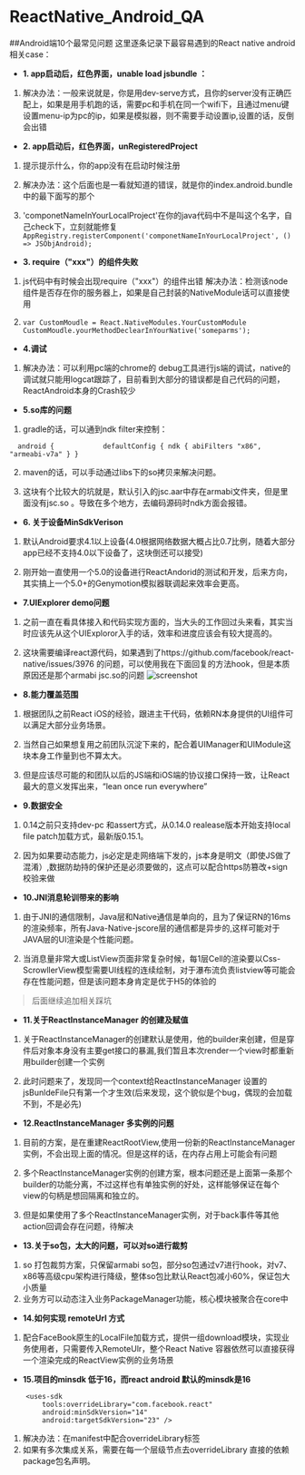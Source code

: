 # ReactNative_Android_QA

##Android端10个最常见问题
这里逐条记录下最容易遇到的React native android 相关case：

* **1. app启动后，红色界面，unable load jsbundle ：**

1. 解决办法：一般来说就是，你是用dev-serve方式，且你的server没有正确匹配上，如果是用手机跑的话，需要pc和手机在同一个wifi下，且通过menu键设置menu-ip为pc的ip，如果是模拟器，则不需要手动设置ip,设置的话，反倒会出错

* **2. app启动后，红色界面，unRegisteredProject**

1. 提示提示什么，你的app没有在启动时候注册

2. 解决办法：这个后面也是一看就知道的错误，就是你的index.android.bundle中的最下面写的那个 

3. 'componetNameInYourLocalProject'在你的java代码中不是叫这个名字，自己check下，立刻就能修复
`AppRegistry.registerComponent('componetNameInYourLocalProject', () => JSObjAndroid);`

* **3. require（"xxx"）的组件失败**

1. js代码中有时候会出现require（"xxx"）的组件出错
解决办法：检测该node组件是否存在你的服务器上，如果是自己封装的NativeModule话可以直接使用

2. `var CustomMoudle = React.NativeModules.YourCustomModule
CustomMoudle.yourMethodDeclearInYourNative('someparms');`

* **4.调试**

1. 解决办法：可以利用pc端的chrome的 debug工具进行js端的调试，native的调试就只能用logcat跟踪了，目前看到大部分的错误都是自己代码的问题，ReactAndroid本身的Crash较少

* **5.so库的问题**

1. gradle的话，可以通到ndk filter来控制：

`	android {        	
        	defaultConfig {
	    	     ndk {
	 	     abiFilters "x86", "armeabi-v7a"
	            }
         }         `


2. maven的话，可以手动通过libs下的so拷贝来解决问题。

3. 这块有个比较大的坑就是，默认引入的jsc.aar中存在armabi文件夹，但是里面没有jsc.so 。导致在多个地方，去编码源码时ndk方面会报错。

* **6. 关于设备MinSdkVerison**

1. 默认Android要求4.1以上设备(4.0根据网络数据大概占比0.7比例，随着大部分app已经不支持4.0以下设备了，这块倒还可以接受)

2. 刚开始一直使用一个5.0的设备进行ReactAndorid的测试和开发，后来方向，其实搞上一个5.0+的Genymotion模拟器联调起来效率会更高。

* **7.UIExplorer demo问题**

1. 之前一直在看具体接入和代码实现方面的，当大头的工作回过头来看，其实当时应该先从这个UIExploror入手的话，效率和进度应该会有较大提高的。

2. 这块需要编译react源代码，如果遇到了https://github.com/facebook/react-native/issues/3976 的问题，可以使用我在下面回复的方法hook，但是本质原因还是那个armabi jsc.so的问题
![screenshot](http://img4.tbcdn.cn/L1/461/1/dfda3ab17e79df68f00b2ae2c18c24be062186c9)



* **8.能力覆盖范围**

1. 根据团队之前React iOS的经验，跟进主干代码，依赖RN本身提供的UI组件可以满足大部分业务场景。

2. 当然自己如果想复用之前团队沉淀下来的，配合着UIManager和UIModule这块本身工作量到也不算太大。

3. 但是应该尽可能的和团队以后的JS端和iOS端的协议接口保持一致，让React最大的意义发挥出来，“lean once run everywhere”

* **9.数据安全**

1. 0.14之前只支持dev-pc 和assert方式，从0.14.0 realease版本开始支持local file patch加载方式，最新版0.15.1。

2. 因为如果要动态能力，js必定是走网络端下发的，js本身是明文（即使JS做了混淆）,数据防劫持的保护还是必须要做的，这点可以配合https防篡改+sign校验来做

* **10.JNI消息轮训带来的影响**

1. 由于JNI的通信限制，Java层和Native通信是单向的，且为了保证RN的16ms的渲染频率，所有Java-Native-jscore层的通信都是异步的,这样可能对于JAVA层的UI渲染是个性能问题。

2. 当消息量非常大或ListView页面非常复杂时候，每1层Cell的渲染要以Css-ScrowllerView模型需要UI线程的连续绘制，对于瀑布流负责listview等可能会存在性能问题，但是该问题本身肯定是优于H5的体验的

> 后面继续追加相关踩坑

* **11.关于ReactInstanceManager 的创建及赋值**


1. 关于ReactInstanceManager的创建默认是使用，他的builder来创建，但是穿件后对象本身没有主要get接口的暴漏,我们暂且本次render一个view时都重新用builder创建一个实例

2. 此时问题来了，发现同一个context给ReactInstanceManager 设置的jsBunldeFile只有第一个才生效(后来发现，这个貌似是个bug，偶现的会加载不到，不是必先)

* **12.ReactInstanceManager 多实例的问题**

1. 目前的方案，是在重建ReactRootView,使用一份新的ReactInstanceManager实例，不会出现上面的情况。但是这样的话，在内存占用上可能会有问题

2. 多个ReactInstanceManager实例的创建方案，根本问题还是上面第一条那个builder的功能分离，不过这样也有单独实例的好处，这样能够保证在每个view的句柄是想回隔离和独立的。

3. 但是如果使用了多个ReactInstanceManager实例，对于back事件等其他action回调会存在问题，待解决


* **13.关于so包，太大的问题，可以对so进行裁剪**
1. so 打包裁剪方案，只保留armabi so包，部分so包通过v7进行hook，对v7、x86等高级cpu架构进行降级，整体so包比默认React包减小60%，保证包大小质量
2. 业务方可以动态注入业务PackageManager功能，核心模块被聚合在core中

* **14.如何实现 remoteUrl 方式**
1. 配合FaceBook原生的LocalFile加载方式，提供一组download模块，实现业务使用者，只需要传入RemoteUlr，整个React Native 容器依然可以直接获得一个渲染完成的ReactView实例的业务场景

* **15.项目的minsdk 低于16，而react android 默认的minsdk是16**
```
    <uses-sdk
        tools:overrideLibrary="com.facebook.react"
        android:minSdkVersion="14"
        android:targetSdkVersion="23" />
```
1. 解决办法：在manifest中配合overrideLibrary标签
2. 如果有多次集成关系，需要在每一个层级节点去overrideLibrary 直接的依赖package包名声明。
